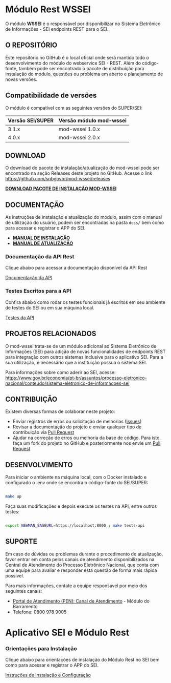
# Módulo Rest WSSEI

O módulo **WSSEI** é o responsável por disponibilizar no Sistema Eletrônico de Informações - SEI endpoints REST para o SEI. 


## O REPOSITÓRIO

Este repositório no GitHub é o local oficial onde será mantido todo o desenvolvimento do módulo do webservice SEI - REST. Além do código-fonte, também pode ser encontrado o pacote de distribuição para instalação do módulo, questões ou problema em aberto e planejamento de novas versões.

## Compatibilidade de versões

O módulo é compatível com as seguintes versões do SUPER/SEI:

| Versão SEI/SUPER             | Versão módulo mod-wssei  |
| ---                          | ---                      |
| 3.1.x                        | mod-wssei 1.0.x          |
| 4.0.x                        | mod-wssei 2.0.x          |


## DOWNLOAD

O download do pacote de instalação/atualização do mod-wssei pode ser encontrado na seção Releases deste projeto no GitHub. 
Acesse o link https://github.com/spbgovbr/mod-wssei/releases

**[DOWNLOAD PACOTE DE INSTALAÇÃO MOD-WSSEI](https://github.com/spbgovbr/mod-wssei/releases)** 


## DOCUMENTAÇÃO

As instruções de instalação e atualização do módulo, assim com o manual de utilização do usuário,  podem ser encontradas na pasta `docs/` bem como para acessar e registrar o APP do SEI.

* **[MANUAL DE INSTALAÇÃO](docs/INSTALACAO.md)**
* **[MANUAL DE ATUALIZAÇÃO](docs/ATUALIZACAO.md)**


### Documentação da API Rest

Clique abaixo para acessar a documentação disponível da API Rest 

[Documentação da API](docs/api.md)

### Testes Escritos para a API

Confira abaixo como rodar os testes funcionais já escritos em seu ambiente de testes do SEI ou em sua máquina local.

[Testes da API](tests/README.md)

## PROJETOS RELACIONADOS

O mod-wssei trata-se de um módulo adicional ao Sistema Eletrônico de Informações (SEI) para adição de novas funcionalidades de endpoints REST para integração com outros sistemas inclusive para o aplicativo SEI. Para a sua utilização, é necessário que a instituição possua o sistema SEI.

Para informações sobre como aderir ao SEI, acesse: 
https://www.gov.br/economia/pt-br/assuntos/processo-eletronico-nacional/conteudo/sistema-eletronico-de-informacoes-sei


## CONTRIBUIÇÃO

Existem diversas formas de colaborar neste projeto:

* Enviar registros de erros ou solicitação de melhorias ([Issues](https://github.com/spbgovbr/mod-wssei/issues))
* Revisar a documentação do projeto e enviar qualquer tipo de contribuição via [Pull Request](https://github.com/spbgovbr/mod-wssei/pulls)
* Ajudar na correção de erros ou melhoria da base de código. Para isto, faça um fork do projeto no GitHub e posteriormente nos envie um [Pull Request](https://github.com/spbgovbr/mod-wssei/pulls)

## DESENVOLVIMENTO

Para iniciar o ambiente na máquina local, com o Docker instalado e configurado o .env onde se encontra o código-fonte do SEI/SUPER:

```bash

make up

```

Faça suas modificações e depois execute os testes na API, entre outros testes:

```bash

export NEWMAN_BASEURL=https://localhost:8000 ; make tests-api

```

## SUPORTE

Em caso de dúvidas ou problemas durante o procedimento de atualização, favor entrar em conta pelos canais de atendimento disponibilizados na Central de Atendimento do Processo Eletrônico Nacional, que conta com uma equipe para avaliar e responder esta questão de forma mais rápida possível.

Para mais informações, contate a equipe responsável por meio dos seguintes canais:
- [Portal de Atendimento (PEN): Canal de Atendimento](https://portaldeservicos.economia.gov.br) - Módulo do Barramento
- Telefone: 0800 978 9005


# Aplicativo SEI e Módulo Rest

### Orientações para Instalação

Clique abaixo para orientações de instalação do Módulo Rest no SEI bem como para acessar e registrar o APP do SEI.

[Instruções de Instalação e Configuração](docs/INSTALACAO.md)

